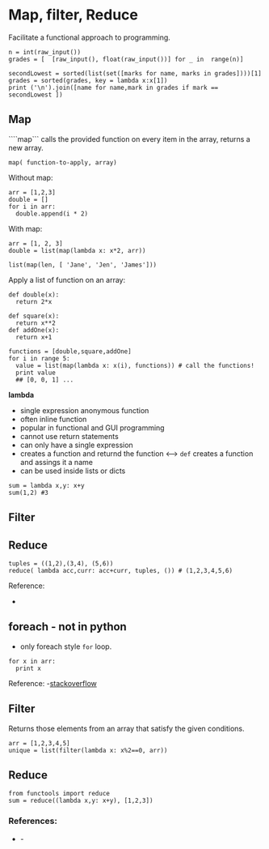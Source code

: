 # Map, filter, Reduce
Facilitate a functional approach to programming.
```
n = int(raw_input())
grades = [  [raw_input(), float(raw_input())] for _ in  range(n)]

secondLowest = sorted(list(set([marks for name, marks in grades])))[1]
grades = sorted(grades, key = lambda x:x[1])
print ('\n').join([name for name,mark in grades if mark == secondLowest ])

```

## Map
````map``` calls the provided function on every item in the array, returns a new array.

```
map( function-to-apply, array)
```

Without map:
```
arr = [1,2,3]
double = []
for i in arr:
  double.append(i * 2)
```

With map:
```
arr = [1, 2, 3]
double = list(map(lambda x: x*2, arr))
```

```
list(map(len, [ 'Jane', 'Jen', 'James']))
```
Apply a list of function on an array:
```
def double(x):
  return 2*x

def square(x):
  return x**2
def addOne(x):
  return x+1

functions = [double,square,addOne]
for i in range 5:
  value = list(map(lambda x: x(i), functions)) # call the functions!
  print value
  ## [0, 0, 1] ...
```

**lambda**
- single expression anonymous function
- often inline function
- popular in functional and GUI programming
- cannot use return statements
- can only have a single expression
- creates a function and returnd the function <--> ```def``` creates a function and assings it a name
- can be used inside lists or dicts

```
sum = lambda x,y: x+y
sum(1,2) #3
```

## Filter


## Reduce

```
tuples = ((1,2),(3,4), (5,6))
reduce( lambda acc,curr: acc+curr, tuples, ()) # (1,2,3,4,5,6)
```

Reference:
- [](https://stackoverflow.com/questions/13603361/python-reduce-explanation)

## foreach - not in python
- only foreach style ```for``` loop.

```
for x in arr:
  print x
```

Reference:
-[stackoverflow](https://stackoverflow.com/questions/40346498/python-foreach-equivalent)

## Filter

Returns those elements from an array that satisfy the given conditions.

```
arr = [1,2,3,4,5]
unique = list(filter(lambda x: x%2==0, arr))
```
## Reduce

```
from functools import reduce
sum = reduce((lambda x,y: x+y), [1,2,3])
```

### References:
- [](http://book.pythontips.com/en/latest/map_filter.html)
-[](https://www.python-course.eu/lambda.php)
